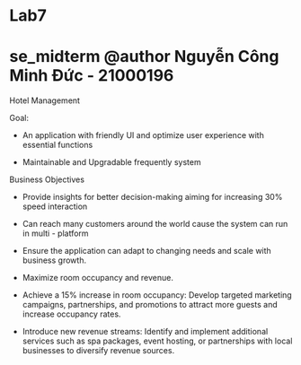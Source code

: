 # Lab7

# se_midterm @author Nguyễn Công Minh Đức - 21000196 
Hotel Management 

Goal: 

- An application with friendly UI and optimize user experience with essential functions

- Maintainable and Upgradable frequently system 

Business Objectives

- Provide insights for better decision-making aiming for increasing 30% speed interaction

- Can reach many customers around the world cause the system can run in multi - platform

- Ensure the application can adapt to changing needs and scale with business growth.

- Maximize room occupancy and revenue. 

- Achieve a 15% increase in room occupancy: Develop targeted marketing campaigns, partnerships, and promotions to attract more guests and increase occupancy rates.

- Introduce new revenue streams: Identify and implement additional services such as spa packages, event hosting, or partnerships with local businesses to diversify revenue sources.
